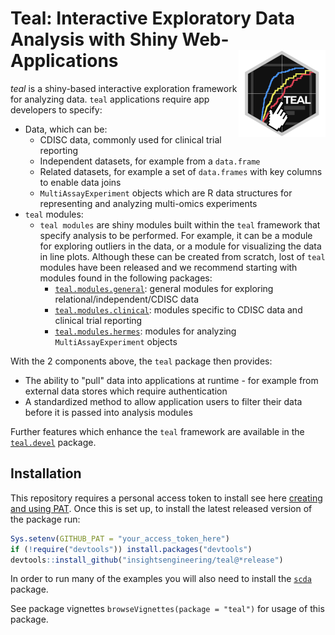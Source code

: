 # Teal: Interactive Exploratory Data Analysis with Shiny Web-Applications <a href='https://github.com/insightsengineering/teal'><img src="man/figures/teal.png" align="right" height="139" style="max-width: 100%;"/></a  >

*teal* is a shiny-based interactive exploration framework for analyzing data. `teal` applications require app developers to specify:

<!-- markdownlint-disable MD007 MD030 -->
-   Data, which can be:
    -    CDISC data, commonly used for clinical trial reporting
    -    Independent datasets, for example from a `data.frame`
    -    Related datasets, for example a set of `data.frames` with key columns to enable data joins
    -    `MultiAssayExperiment` objects which are R data structures for representing and analyzing multi-omics experiments
-   `teal` modules:
    -   `teal modules` are shiny modules built within the `teal` framework that specify analysis to be performed. For example, it can be a module for exploring outliers in the data, or a module for visualizing the data in line plots. Although these can be created from scratch, lost of `teal` modules have been released and we recommend starting with modules found in the following packages:
        -   [`teal.modules.general`](https://github.com/insightsengineering/teal.modules.general): general modules for exploring relational/independent/CDISC data
        -   [`teal.modules.clinical`](https://github.com/insightsengineering/teal.modules.clinical): modules specific to CDISC data and clinical trial reporting
        -   [`teal.modules.hermes`](https://github.com/insightsengineering/teal.modules.hermes): modules for analyzing `MultiAssayExperiment` objects

<!-- markdownlint-enable MD007 MD030 -->
With the 2 components above, the `teal` package then provides:

- The ability to "pull" data into applications at runtime - for example from external data stores which require authentication
- A standardized method to allow application users to filter their data before it is passed into analysis modules 

Further features which enhance the `teal` framework are available in the [`teal.devel`](https://github.com/insightsengineering/teal.devel) package.

## Installation

This repository requires a personal access token to install see here [creating and using PAT](https://docs.github.com/en/github/authenticating-to-github/keeping-your-account-and-data-secure/creating-a-personal-access-token). Once this is set up, to install the latest released version of the package run:

```r
Sys.setenv(GITHUB_PAT = "your_access_token_here")
if (!require("devtools")) install.packages("devtools")
devtools::install_github("insightsengineering/teal@*release")
```

In order to run many of the examples you will also need to install the [`scda`](https://github.com/insightsengineering/scda) package.

See package vignettes `browseVignettes(package = "teal")` for usage of this package.
